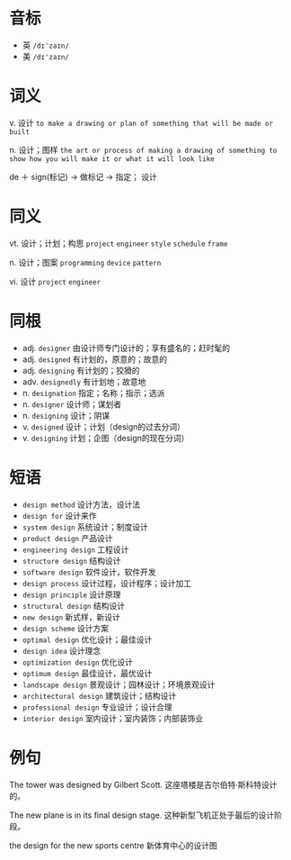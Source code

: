 # 音标

- 英 `/dɪ'zaɪn/`
- 美 `/dɪ'zaɪn/`

# 词义

v. 设计
`to make a drawing or plan of something that will be made or built`

n. 设计；图样
`the art or process of making a drawing of something to show how you will make it or what it will look like`



de ＋ sign(标记) → 做标记 → 指定； 设计

# 同义

vt. 设计；计划；构思
`project` `engineer` `style` `schedule` `frame`

n. 设计；图案
`programming` `device` `pattern`

vi. 设计
`project` `engineer`

# 同根

- adj. `designer` 由设计师专门设计的；享有盛名的；赶时髦的
- adj. `designed` 有计划的，原意的；故意的
- adj. `designing` 有计划的；狡猾的
- adv. `designedly` 有计划地；故意地
- n. `designation` 指定；名称；指示；选派
- n. `designer` 设计师；谋划者
- n. `designing` 设计；阴谋
- v. `designed` 设计；计划（design的过去分词）
- v. `designing` 计划；企图（design的现在分词）

# 短语

- `design method` 设计方法，设计法
- `design for` 设计来作
- `system design` 系统设计；制度设计
- `product design` 产品设计
- `engineering design` 工程设计
- `structure design` 结构设计
- `software design` 软件设计，软件开发
- `design process` 设计过程，设计程序；设计加工
- `design principle` 设计原理
- `structural design` 结构设计
- `new design` 新式样，新设计
- `design scheme` 设计方案
- `optimal design` 优化设计；最佳设计
- `design idea` 设计理念
- `optimization design` 优化设计
- `optimum design` 最佳设计，最优设计
- `landscape design` 景观设计；园林设计；环境景观设计
- `architectural design` 建筑设计；结构设计
- `professional design` 专业设计；设计合理
- `interior design` 室内设计；室内装饰；内部装饰业

# 例句

The tower was designed by Gilbert Scott.
这座塔楼是吉尔伯特·斯科特设计的。

The new plane is in its final design stage.
这种新型飞机正处于最后的设计阶段。

the design for the new sports centre
新体育中心的设计图


